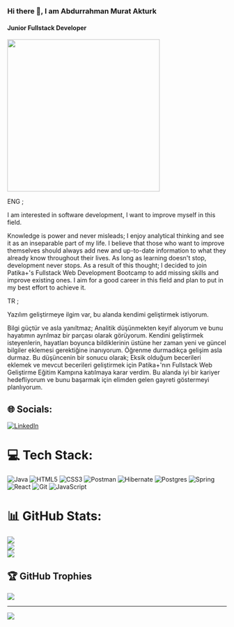 ### Hi there 👋, I am Abdurrahman Murat Akturk
#### Junior Fullstack Developer
<img weight=350px height=350 px src="https://i.pinimg.com/originals/70/d6/b3/70d6b3aaf2857dce05601505b8ca7db0.jpg">


ENG ;



I am interested in software development, I want to improve myself in this field.




Knowledge is power and never misleads;
I enjoy analytical thinking and see it as an inseparable part of my life.
I believe that those who want to improve themselves should always add new and up-to-date information to what they already know throughout their lives.
As long as learning doesn't stop, development never stops.
As a result of this thought;
I decided to join Patika+'s Fullstack Web Development Bootcamp to add missing skills and improve existing ones.
I aim for a good career in this field and plan to put in my best effort to achieve it.



TR ;

Yazılım geliştirmeye ilgim var, bu alanda kendimi geliştirmek istiyorum.




Bilgi güçtür ve asla yanıltmaz;
Analitik düşünmekten keyif alıyorum ve bunu hayatımın ayrılmaz bir parçası olarak görüyorum.
Kendini geliştirmek isteyenlerin, hayatları boyunca bildiklerinin üstüne her zaman yeni ve güncel bilgiler eklemesi gerektiğine inanıyorum.
Öğrenme durmadıkça gelişim asla durmaz.
Bu düşüncenin bir sonucu olarak;
Eksik olduğum becerileri eklemek ve mevcut becerileri geliştirmek için Patika+'nın Fullstack Web Geliştirme Eğitim Kampına katılmaya karar verdim.
Bu alanda iyi bir kariyer hedefliyorum ve bunu başarmak için elimden gelen gayreti göstermeyi planlıyorum.



## 🌐 Socials:
[![LinkedIn](https://img.shields.io/badge/LinkedIn-%230077B5.svg?logo=linkedin&logoColor=white)](https://linkedin.com/in/https://www.linkedin.com/in/amuratakturk/) 

# 💻 Tech Stack:
![Java](https://img.shields.io/badge/java-%23ED8B00.svg?style=for-the-badge&logo=openjdk&logoColor=white) ![HTML5](https://img.shields.io/badge/html5-%23E34F26.svg?style=for-the-badge&logo=html5&logoColor=white) ![CSS3](https://img.shields.io/badge/css3-%231572B6.svg?style=for-the-badge&logo=css3&logoColor=white) ![Postman](https://img.shields.io/badge/Postman-FF6C37?style=for-the-badge&logo=postman&logoColor=white) ![Hibernate](https://img.shields.io/badge/Hibernate-59666C?style=for-the-badge&logo=Hibernate&logoColor=white) ![Postgres](https://img.shields.io/badge/postgres-%23316192.svg?style=for-the-badge&logo=postgresql&logoColor=white) ![Spring](https://img.shields.io/badge/spring-%236DB33F.svg?style=for-the-badge&logo=spring&logoColor=white) ![React](https://img.shields.io/badge/react-%2320232a.svg?style=for-the-badge&logo=react&logoColor=%2361DAFB) ![Git](https://img.shields.io/badge/git-%23F05033.svg?style=for-the-badge&logo=git&logoColor=white) ![JavaScript](https://img.shields.io/badge/javascript-%23323330.svg?style=for-the-badge&logo=javascript&logoColor=%23F7DF1E)
# 📊 GitHub Stats:
![](https://github-readme-stats.vercel.app/api?username=amuratakturk&theme=dark&hide_border=false&include_all_commits=false&count_private=false)<br/>
![](https://github-readme-streak-stats.herokuapp.com/?user=amuratakturk&theme=dark&hide_border=false)<br/>
![](https://github-readme-stats.vercel.app/api/top-langs/?username=amuratakturk&theme=dark&hide_border=false&include_all_commits=false&count_private=false&layout=compact)

## 🏆 GitHub Trophies
![](https://github-profile-trophy.vercel.app/?username=amuratakturk&theme=radical&no-frame=false&no-bg=true&margin-w=4)

---
[![](https://visitcount.itsvg.in/api?id=amuratakturk&icon=0&color=0)](https://visitcount.itsvg.in)

<!-- Proudly created with GPRM ( https://gprm.itsvg.in ) -->
